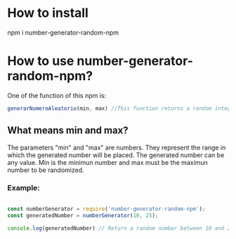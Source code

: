 # How to install

npm i number-generator-random-npm

# How to use number-generator-random-npm?

One of the function of this npm is:
```js
generarNumeroAleatorio(min, max) //This function returns a random integer between min and max (inclusive).
```

## What means min and max?

The parameters "min" and "max" are numbers. They represent the range in which the generated number will be placed. The generated number can be any value. Min is the minimun number and max must be the maximun number to be randomized.

### Example:

```js

const numberGenerator = require('number-generator-random-npm');
const generatedNumber = numberGenerator(10, 25); 

console.log(generatedNumber) // Return a random number between 10 and 25.

```
 
